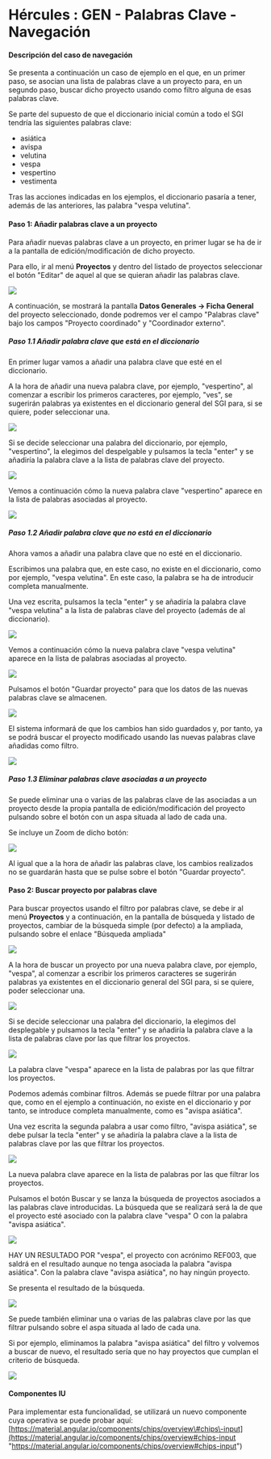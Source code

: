 # Hércules : GEN \- Palabras Clave \- Navegación



#### Descripción del caso de navegación

Se presenta a continuación un caso de ejemplo en el que, en un primer paso, se asocian una lista de palabras clave a un proyecto para, en un segundo paso, buscar dicho proyecto usando como filtro alguna de esas palabras clave.

Se parte del supuesto de que el diccionario inicial común a todo el SGI tendría las siguientes palabras clave:

* asiática
* avispa
* velutina
* vespa
* vespertino
* vestimenta

Tras las acciones indicadas en los ejemplos, el diccionario pasaría a tener, además de las anteriores, las palabra "vespa velutina".



#### Paso 1: Añadir palabras clave a un proyecto

Para añadir nuevas palabras clave a un proyecto, en primer lugar se ha de ir a la pantalla de edición/modificación de dicho proyecto.

Para ello, ir al menú **Proyectos** y dentro del listado de proyectos seleccionar el botón "Editar" de aquel al que se quieran añadir las palabras clave.

![](/attachments/597852280/597871999.png)

A continuación, se mostrará la pantalla **Datos Generales → Ficha General** del proyecto seleccionado, donde podremos ver el campo "Palabras clave" bajo los campos "Proyecto coordinado" y "Coordinador externo".

##### Paso 1\.1 Añadir palabra clave que está en el diccionario

En primer lugar vamos a añadir una palabra clave que esté en el diccionario.

A la hora de añadir una nueva palabra clave, por ejemplo, "vespertino", al comenzar a escribir los primeros caracteres, por ejemplo, "ves", se sugerirán palabras ya existentes en el diccionario general del SGI para, si se quiere, poder seleccionar una.

![](/attachments/597852280/597871996.png)



Si se decide seleccionar una palabra del diccionario, por ejemplo, "vespertino", la elegimos del despelgable y pulsamos la tecla "enter" y se añadiría la palabra clave a la lista de palabras clave del proyecto.

![](/attachments/597852280/597871998.png)

Vemos a continuación cómo la nueva palabra clave "vespertino" aparece en la lista de palabras asociadas al proyecto.

![](/attachments/597852280/597872003.png)



##### Paso 1\.2 Añadir palabra clave que no está en el diccionario

Ahora vamos a añadir una palabra clave que no esté en el diccionario.

Escribimos una palabra que, en este caso, no existe en el diccionario, como por ejemplo, "vespa velutina". En este caso, la palabra se ha de introducir completa manualmente.

Una vez escrita, pulsamos la tecla "enter" y se añadiría la palabra clave "vespa velutina" a la lista de palabras clave del proyecto (además de al diccionario).

![](/attachments/597852280/597872005.png)



Vemos a continuación cómo la nueva palabra clave "vespa velutina" aparece en la lista de palabras asociadas al proyecto.

![](/attachments/597852280/597872000.png)

Pulsamos el botón "Guardar proyecto" para que los datos de las nuevas palabras clave se almacenen.

![](/attachments/597852280/597872002.png)



El sistema informará de que los cambios han sido guardados y, por tanto, ya se podrá buscar el proyecto modificado usando las nuevas palabras clave añadidas como filtro.

![](/attachments/597852280/597872009.png)

##### Paso 1\.3 Eliminar palabras clave asociadas a un proyecto

Se puede eliminar una o varias de las palabras clave de las asociadas a un proyecto desde la propia pantalla de edición/modificación del proyecto pulsando sobre el botón con un aspa situada al lado de cada una.

Se incluye un Zoom de dicho botón:

![](/attachments/597852280/597871932.png)

Al igual que a la hora de añadir las palabras clave, los cambios realizados no se guardarán hasta que se pulse sobre el botón "Guardar proyecto".



#### Paso 2: Buscar proyecto por palabras clave

Para buscar proyectos usando el filtro por palabras clave, se debe ir al menú **Proyectos** y a continuación, en la pantalla de búsqueda y listado de proyectos, cambiar de la búsqueda simple (por defecto) a la ampliada, pulsando sobre el enlace "Búsqueda ampliada"

![](/attachments/597852280/597872010.png)

A la hora de buscar un proyecto por una nueva palabra clave, por ejemplo, "vespa", al comenzar a escribir los primeros caracteres se sugerirán palabras ya existentes en el diccionario general del SGI para, si se quiere, poder seleccionar una.

![](/attachments/597852280/597872049.png)



Si se decide seleccionar una palabra del diccionario, la elegimos del desplegable y pulsamos la tecla "enter" y se añadiría la palabra clave a la lista de palabras clave por las que filtrar los proyectos.

![](/attachments/597852280/597872051.png)

La palabra clave "vespa" aparece en la lista de palabras por las que filtrar los proyectos.



Podemos además combinar filtros. Además se puede filtrar por una palabra que, como en el ejemplo a continuación, no existe en el diccionario y por tanto, se introduce completa manualmente, como es "avispa asiática".

Una vez escrita la segunda palabra a usar como filtro, "avispa asiática", se debe pulsar la tecla "enter" y se añadiría la palabra clave a la lista de palabras clave por las que filtrar los proyectos.

![](/attachments/597852280/597872044.png)

La nueva palabra clave aparece en la lista de palabras por las que filtrar los proyectos.



Pulsamos el botón Buscar y se lanza la búsqueda de proyectos asociados a las palabras clave introducidas. La búsqueda que se realizará será la de que el proyecto esté asociado con la palabra clave "vespa" O con la palabra "avispa asiática".

![](/attachments/597852280/597872042.png)



HAY UN RESULTADO POR "vespa", el proyecto con acrónimo REF003, que saldrá en el resultado aunque no tenga asociada la palabra "avispa asiática". Con la palabra clave "avispa asiática", no hay ningún proyecto.

Se presenta el resultado de la búsqueda.

![](/attachments/597852280/597872012.png)



Se puede también eliminar una o varias de las palabras clave por las que filtrar pulsando sobre el aspa situada al lado de cada una.

Si por ejemplo, eliminamos la palabra "avispa asiática" del filtro y volvemos a buscar de nuevo, el resultado sería que no hay proyectos que cumplan el criterio de búsqueda.

![](/attachments/597852280/597872028.png)

#### Componentes IU

Para implementar esta funcionalidad, se utilizará un nuevo componente cuya operativa se puede probar aquí: [https://material.angular.io/components/chips/overview\#chips\-input](https://material.angular.io/components/chips/overview#chips-input "https://material.angular.io/components/chips/overview#chips-input")

  





